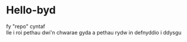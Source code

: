 # Hello-byd
fy "repo" cyntaf  
lle i roi pethau dwi'n chwarae gyda a pethau rydw in defnyddio i ddysgu
